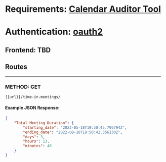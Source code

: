 # Requirements: [Calendar Auditor Tool](./Avoma_Backend_Position_-_Calendar.pdf)
# Authentication: [oauth2](https://developers.google.com/identity/protocols/oauth2)


## Frontend: TBD

## Routes
---
### METHOD: GET
 ```
 {{url}}/time-in-meetings/
```
#### Example JSON Response:
```JSON
{
    "Total Meeting Duration": {
        "starting_date": "2022-05-18T19:50:45.796794Z",
        "ending_date": "2022-08-18T19:50:42.356130Z",
        "days": 3,
        "hours": 13,
        "minutes": 40
    }
}
```